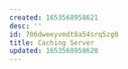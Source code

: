 ```yaml
---
created: 1653568958621
desc: ''
id: 706dweeyvmdt8a54srq5zg0
title: Caching Server
updated: 1653568958620
---
```

   
